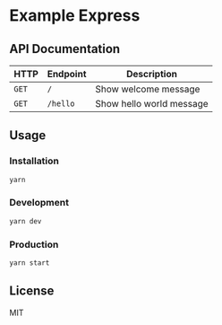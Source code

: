 # Example Express

## API Documentation

| HTTP  | Endpoint | Description              |
| ----- | -------- | ------------------------ |
| `GET` | `/`      | Show welcome message     |
| `GET` | `/hello` | Show hello world message |

## Usage

### Installation

```sh
yarn
```

### Development

```sh
yarn dev
```

### Production

```sh
yarn start
```

## License

MIT
